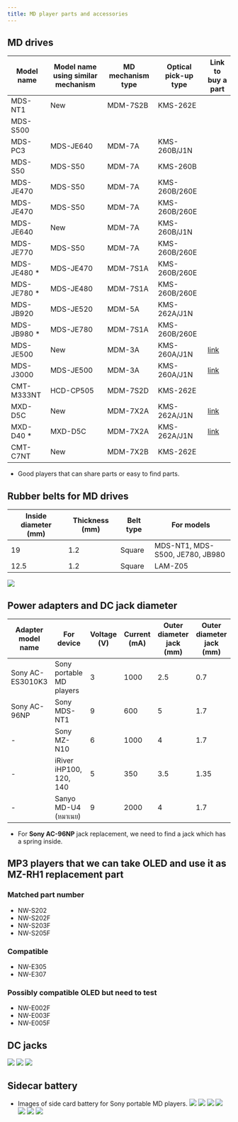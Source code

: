 ```yaml
---
title: MD player parts and accessories
---
```


## MD drives
| Model name  | Model name using similar mechanism | MD mechanism type | Optical pick-up type | Link to buy a part |
|-------------|------------------------------------|-------------------|----------------------|--------------------|
| MDS-NT1     | New                                | MDM-7S2B          | KMS-262E             |                    |
| MDS-S500    |                                    |                   |                      |                    |
| MDS-PC3     | MDS-JE640                          | MDM-7A            | KMS-260B/J1N         |                    |
| MDS-S50     | MDS-S50                            | MDM-7A            | KMS-260B             |                    |
| MDS-JE470   | MDS-S50                            | MDM-7A            | KMS-260B/260E        |                    |
| MDS-JE470   | MDS-S50                            | MDM-7A            | KMS-260B/260E        |                    |
| MDS-JE640   | New                                | MDM-7A            | KMS-260B/J1N         |                    |
| MDS-JE770   | MDS-S50                            | MDM-7A            | KMS-260B/260E        |                    |
| MDS-JE480 * | MDS-JE470                          | MDM-7S1A          | KMS-260B/260E        |                    |
| MDS-JE780 * | MDS-JE480                          | MDM-7S1A          | KMS-260B/260E        |                    |
| MDS-JB920   | MDS-JE520                          | MDM-5A            | KMS-262A/J1N         |                    |
| MDS-JB980 * | MDS-JE780                          | MDM-7S1A          | KMS-260B/260E        |                    |
| MDS-JE500   | New                                | MDM-3A            | KMS-260A/J1N         | [link][1]          |
| MDS-J3000   | MDS-JE500                          | MDM-3A            | KMS-260A/J1N         | [link][1]          |
| CMT-M333NT  | HCD-CP505                          | MDM-7S2D          | KMS-262E             |                    |
| MXD-D5C     | New                                | MDM-7X2A          | KMS-262A/J1N         | [link][2]          |
| MXD-D40 *   | MXD-D5C                            | MDM-7X2A          | KMS-262A/J1N         | [link][2]          |
| CMT-C7NT    | New                                | MDM-7X2B          | KMS-262E             |                    |

* Good players that can share parts or easy to find parts.

[1]:https://alltroniccomputer.com.sg/products/audio-md-optical-pickup-assy-kms260a-mdm-31-md-mechanism
[2]:https://alltroniccomputer.com.sg/products/audio-md-optical-pickup-assy-kms260b-e-mdm-7s2a-md-mechanism

<!-- import MDPlayersPartsSheet from '../../components/MDPlayersPartsSheet'; -->
<!-- <MDPlayersPartsSheet /> -->

## Rubber belts for MD drives
| Inside diameter (mm) | Thickness (mm) | Belt type | For models                      |
|----------------------|----------------|-----------|---------------------------------|
| 19                   | 1.2            | Square    | MDS-NT1, MDS-S500, JE780, JB980 |
| 12.5                 | 1.2            | Square    | LAM-Z05                         |

![](images/md-player-parts-and-accessories/md-belt-diameter.png)

## Power adapters and DC jack diameter
| Adapter model name | For device               | Voltage (V) | Current (mA) | Outer diameter jack (mm) | Outer diameter jack (mm) |
|--------------------|--------------------------|-------------|--------------|--------------------------|--------------------------|
| Sony AC-ES3010K3   | Sony portable MD players | 3           | 1000         | 2.5                      | 0.7                      |
| Sony AC-96NP       | Sony MDS-NT1             | 9           | 600          | 5                        | 1.7                      |
| -                  | Sony MZ-N10              | 6           | 1000         | 4                        | 1.7                      |
| -                  | iRiver iHP100, 120, 140  | 5           | 350          | 3.5                      | 1.35                     |
| -                  | Sanyo MD-U4 (หมาเนย)     | 9           | 2000         | 4                        | 1.7                      |

- For **Sony AC-96NP** jack replacement, we need to find a jack which has a spring inside.

## MP3 players that we can take OLED and use it as MZ-RH1 replacement part
### Matched part number
- NW-S202
- NW-S202F
- NW-S203F
- NW-S205F

### Compatible
- NW-E305
- NW-E307

### Possibly compatible OLED but need to test
- NW-E002F
- NW-E003F
- NW-E005F

## DC jacks
![](images/md-player-parts-and-accessories/3v-portable-md.png)
![](images/md-player-parts-and-accessories/3v-portable-md-to-type-c.png)
![](images/md-player-parts-and-accessories/iriver-ihp-jack.png)

## Sidecar battery
- Images of side card battery for Sony portable MD players.
![](images/md-player-parts-and-accessories/sidecar-battery-01.png)
![](images/md-player-parts-and-accessories/sidecar-battery-02.png)
![](images/md-player-parts-and-accessories/sidecar-battery-03.png)
![](images/md-player-parts-and-accessories/sidecar-battery-04.png)
![](images/md-player-parts-and-accessories/sidecar-battery-05.png)
![](images/md-player-parts-and-accessories/sidecar-battery-06.png)
![](images/md-player-parts-and-accessories/sidecar-battery-07.png)
